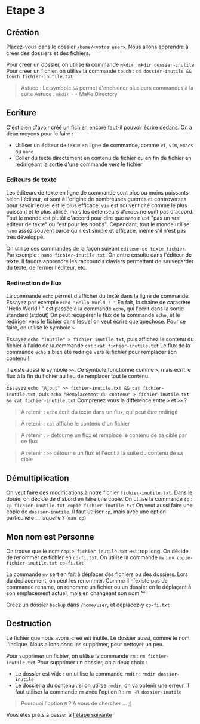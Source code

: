 # Etape 3

## Création

Placez-vous dans le dossier `/home/<votre user>`. Nous allons apprendre à créer des dossiers et des fichiers.

Pour créer un dossier, on utilise la commande `mkdir` : `mkdir dossier-inutile`
Pour créer un fichier, on utilise la commande `touch` : `cd dossier-inutile && touch fichier-inutile.txt`

>Astuce : Le symbole `&&` permet d'enchainer plusieurs commandes à la suite
>Astuce : `mkdir` == MaKe Directory

## Ecriture

C'est bien d'avoir créé un fichier, encore faut-il pouvoir écrire dedans. On a deux moyens pour le faire : 
  * Utiliser un éditeur de texte en ligne de commande, comme `vi`, `vim`, `emacs` ou `nano`
  * Coller du texte directement en contenu de fichier ou en fin de fichier en redirigeant la sortie d'une commande vers le fichier

### Editeurs de texte

Les éditeurs de texte en ligne de commande sont plus ou moins puissants selon l'éditeur, et sont à l'origine de nombreuses guerres et controverses pour savoir lequel est le plus efficace.
`vim` est souvent cité comme le plus puissant et le plus utilisé, mais les défenseurs d'`emacs` ne sont pas d'accord. 
Tout le monde est plutôt d'accord pour dire que `nano` n'est "pas un vrai éditeur de texte" ou "est pour les noobs". Cependant, tout le monde utilise `nano` assez souvent parce qu'il est simple et efficace, même s'il n'est pas très développé.

On utilise ces commandes de la façon suivant `editeur-de-texte fichier`. Par exemple : `nano fichier-inutile.txt`. On entre ensuite dans l'éditeur de texte. Il faudra apprendre les raccourcis claviers permettant de sauvegarder du texte, de fermer l'éditeur, etc.

### Redirection de flux

La commande `echo` permet d'afficher du texte dans la ligne de commande. Essayez par exemple `echo "Hello World ! "`
En fait, la chaine de caractère "Hello World ! " est passée à la commande `echo`, qui l'écrit dans la sortie standard (stdout)
On peut récupérer le flux de la commande `echo`, et le rediriger vers le fichier dans lequel on veut écrire quelquechose. Pour ce faire, on utilise le symbole `>`

Essayez `echo "Inutile" > fichier-inutile.txt`, puis affichez le contenu du fichier à l'aide de la commande `cat` : `cat fichier-inutile.txt`
Le flux de la commande `echo` a bien été redirigé vers le fichier pour remplacer son contenu ! 

Il existe aussi le symbole `>>`. Ce symbole fonctionne comme `>`, mais écrit le flux à la fin du fichier au lieu de remplacer tout le contenu.

Essayez `echo "Ajout" >> fichier-inutile.txt && cat fichier-inutile.txt`, puis `echo "Remplacement du contenu" > fichier-inutile.txt && cat fichier-inutile.txt`
Comprenez vous la différence entre `>` et `>>` ?

>A retenir : `echo` écrit du texte dans un flux, qui peut être redirigé

>A retenir : `cat` affiche le contenu d'un fichier

>A retenir : `>` détourne un flux et remplace le contenu de sa cible par ce flux

>A retenir : `>>` détourne un flux et l'écrit à la suite du contenu de sa cible

## Démultiplication

On veut faire des modifications à notre fichier `fichier-inutile.txt`. Dans le doute, on décide de d'abord en faire une copie.
On utilise la commande `¢p` : `cp fichier-inutile.txt copie-fichier-inutile.txt`
On veut aussi faire une copie de `dossier-inutile`. Il faut utiliser `cp`, mais avec une option particulière ... laquelle ? (`man cp`)

## Mon nom est Personne

On trouve que le nom `copie-fichier-inutile.txt` est trop long. On décide de renommer ce fichier en `cp-fi.txt`.
On utilise la commande `mv` : `mv copie-fichier-inutile.txt cp-fi.txt`

La commande `mv` sert en fait à déplacer des fichiers ou des dossiers. Lors du déplacement, on peut les renommer. Comme il n'existe pas de commande rename, on renomme un fichier ou un dossier en le déplaçant à son emplacement actuel, mais en changeant son nom ^^

Créez un dossier `backup` dans `/home/user`, et déplacez-y `cp-fi.txt`

## Destruction

Le fichier que nous avons créé est inutile. Le dossier aussi, comme le nom l'indique. Nous allons donc les supprimer, pour nettoyer un peu.

Pour supprimer un fichier, on utilise la commande `rm` : `rm fichier-inutile.txt`
Pour supprimer un dossier, on a deux choix : 
  * Le dossier est vide : on utilise la commande `rmdir` : `rmdir dossier-inutile`
  * Le dossier a du contenu : si on utilise `rmdir`, on va obtenir une erreur. Il faut utiliser la commande `rm` avec l'option `R` : `rm -R dossier-inutile`

>Pourquoi l'option `R` ? A vous de chercher ... ;)

Vous êtes prêts à passer à [l'étape suivante](https://github.com/Nat-Faeeria/tuto-cli-linux/tree/master/step-4)
